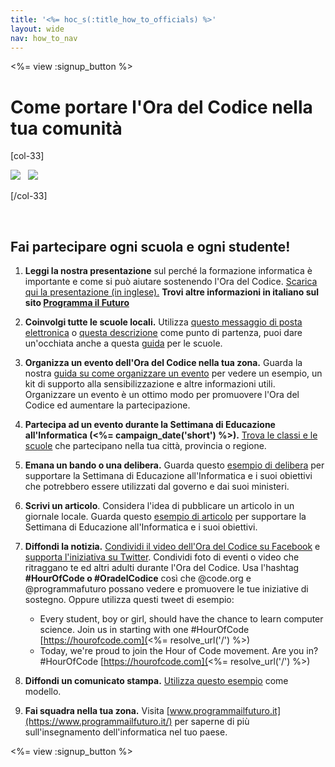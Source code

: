 ```yaml
---
title: '<%= hoc_s(:title_how_to_officials) %>'
layout: wide
nav: how_to_nav
---
```

<%= view :signup_button %>

# Come portare l'Ora del Codice nella tua comunità

[col-33]

![](/images/fit-275/highlight-obama.png)&nbsp;&nbsp;&nbsp;![](/images/fit-246/dan.jpg)

[/col-33]

<p style="clear:both">&nbsp;</p>

## Fai partecipare ogni scuola e ogni studente!

1. **Leggi la nostra presentazione** sul perché la formazione informatica è importante e come si può aiutare sostenendo l'Ora del Codice. [Scarica qui la presentazione (in inglese).](/files/hoc-one-pager-public-officials-2016.pdf) **Trovi altre informazioni in italiano sul sito <a href="https://www.programmailfuturo.it/come/ora-del-codice/introduzione" target="_blank">Programma il Futuro</a>**

2. **Coinvolgi tutte le scuole locali.** Utilizza [questo messaggio di posta elettronica](<%= resolve_url('/promote/resources#sample-emails') %>) o [questa descrizione](<%= resolve_url('/promote/stats') %>) come punto di partenza, puoi dare un'occhiata anche a questa [guida](<%= resolve_url('/how-to') %>) per le scuole.

3. **Organizza un evento dell'Ora del Codice nella tua zona.** Guarda la nostra [guida su come organizzare un evento](<%= resolve_url('/how-to/events') %>) per vedere un esempio, un kit di supporto alla sensibilizzazione e altre informazioni utili. Organizzare un evento è un ottimo modo per promuovere l'Ora del Codice ed aumentare la partecipazione.

4. **Partecipa ad un evento durante la Settimana di Educazione all'Informatica (<%= campaign_date('short') %>).** [Trova le classi e le scuole](<%= resolve_url('/events') %>) che partecipano nella tua città, provincia o regione.

5. **Emana un bando o una delibera.** Guarda questo [esempio di delibera](<%= resolve_url('resources/proclamation') %>) per supportare la Settimana di Educazione all'Informatica e i suoi obiettivi che potrebbero essere utilizzati dal governo e dai suoi ministeri.

6. **Scrivi un articolo**. Considera l'idea di pubblicare un articolo in un giornale locale. Guarda questo [esempio di articolo](<%= resolve_url('/promote/op-ed') %>) per supportare la Settimana di Educazione all'Informatica e i suoi obiettivi.

7. **Diffondi la notizia.** [Condividi il video dell'Ora del Codice su Facebook](https://www.facebook.com/sharer/sharer.php?u=http%3A%2F%2Fhourofcode.com%2Fus) e [supporta l'iniziativa su Twitter](https://twitter.com/intent/tweet?url=http%3A%2F%2Fhourofcode.com&text=I%27m%20participating%20in%20this%20year%27s%20%23HourOfCode%2C%20are%20you%3F%20%40codeorg&original_referer=https%3A%2F%2Fwww.google.com%2Furl%3Fq%3Dhttps%253A%252F%252Ftwitter.com%252Fshare%253Fhashtags%253D%2526amp%253Brelated%253Dcodeorg%2526amp%253Btext%253DI%252527m%252Bparticipating%252Bin%252Bthis%252Byear%252527s%252B%252523HourOfCode%25252C%252Bare%252Byou%25253F%252B%252540codeorg%2526amp%253Burl%253Dhttp%25253A%25252F%25252Fhourofcode.com%26sa%3DD%26sntz%3D1%26usg%3DAFQjCNE1GLTUbKZfMlEh9Aj5w0iswz6PYQ&related=codeorg&hashtags=). Condividi foto di eventi o video che ritraggano te ed altri adulti durante l'Ora del Codice. Usa l'hashtag **#HourOfCode o #OradelCodice** così che @code.org e @programmafuturo possano vedere e promuovere le tue iniziative di sostegno. Oppure utilizza questi tweet di esempio:
    
    - Every student, boy or girl, should have the chance to learn computer science. Join us in starting with one #HourOfCode [https://hourofcode.com](<%= resolve_url('/') %>)
    - Today, we're proud to join the Hour of Code movement. Are you in? #HourOfCode [https://hourofcode.com](<%= resolve_url('/') %>)   
          
        

8. **Diffondi un comunicato stampa.** [Utilizza questo esempio](<%= resolve_url('/promote/official-press-release') %>) come modello.

9. **Fai squadra nella tua zona.** Visita [www.programmailfuturo.it](https://www.programmailfuturo.it/) per saperne di più sull'insegnamento dell'informatica nel tuo paese. 

<%= view :signup_button %>